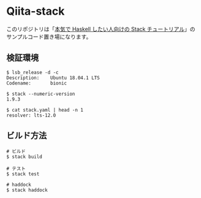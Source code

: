 # Qiita-stack

このリポジトリは「[本気で Haskell したい人向けの Stack チュートリアル](https://qiita.com/waddlaw/items/49874f4cf9b680e4b015)」のサンプルコード置き場になります。

## 検証環境

```shell
$ lsb_release -d -c
Description:    Ubuntu 18.04.1 LTS
Codename:       bionic
```

```shell
$ stack --numeric-version
1.9.3
```

```shell
$ cat stack.yaml | head -n 1
resolver: lts-12.0
```

## ビルド方法

```shell
# ビルド
$ stack build

# テスト
$ stack test

# haddock
$ stack haddock
```